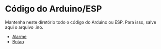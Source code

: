 # Código do Arduino/ESP

Mantenha neste diretório todo o código do Arduino ou ESP. Para isso, salve aqui o arquivo .ino.
- [Alarme](./alarme_conexao.ino)
- [Botao](./teste_conexao.ino)
